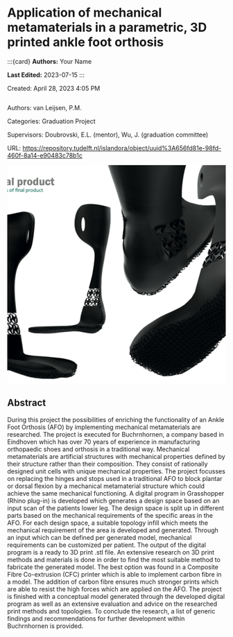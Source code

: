 # Application of mechanical metamaterials in a parametric, 3D printed ankle foot orthosis

:::{card}
**Authors:** Your Name

**Last Edited:** 2023-07-15
:::


Created: April 28, 2023 4:05 PM

```{tags} 3d-scans, Advanced-Manufacturing, data-driven, personalized
```

Authors: van Leijsen, P.M.

Categories: Graduation Project

Supervisors: Doubrovski, E.L. (mentor), Wu, J. (graduation committee)

URL: https://repository.tudelft.nl/islandora/object/uuid%3A656fd81e-98fd-460f-8a14-e90483c78b1c

![metamaterial_orthosis.png](metamaterial_orthosis.png)

## **Abstract**

During this project the possibilities of enriching the functionality of an Ankle Foot Orthosis (AFO) by implementing mechanical metamaterials are researched. The project is executed for Buchrnhornen, a company based in Eindhoven which has over 70 years of experience in manufacturing orthopaedic shoes and orthosis in a traditional way. Mechanical metamaterials are artificial structures with mechanical properties defined by their structure rather than their composition. They consist of rationally designed unit cells with unique mechanical properties. The project focusses on replacing the hinges and stops used in a traditional AFO to block plantar or dorsal flexion by a mechanical metamaterial structure which could achieve the same mechanical functioning. A digital program in Grasshopper (Rhino plug-in) is developed which generates a design space based on an input scan of the patients lower leg. The design space is split up in different parts based on the mechanical requirements of the specific areas in the AFO. For each design space, a suitable topology infill which meets the mechanical requirement of the area is developed and generated. Through an input which can be defined per generated model, mechanical requirements can be customized per patient. The output of the digital program is a ready to 3D print .stl file. An extensive research on 3D print methods and materials is done in order to find the most suitable method to fabricate the generated model. The best option was found in a Composite Fibre Co-extrusion (CFC) printer which is able to implement carbon fibre in a model. The addition of carbon fibre ensures much stronger prints which are able to resist the high forces which are applied on the AFO. The project is finished with a conceptual model generated through the developed digital program as well as an extensive evaluation and advice on the researched print methods and topologies. To conclude the research, a list of generic findings and recommendations for further development within Buchrnhornen is provided.